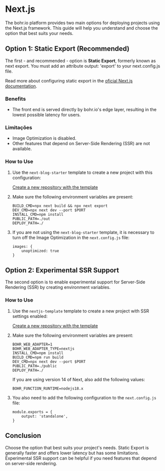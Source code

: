 # Next.js

The bohr.io platform provides two main options for deploying projects using the Next.js framework. This guide will help you understand and choose the option that best suits your needs.

## Option 1: Static Export (Recommended)

The first - and recommended - option is **Static Export**, formerly known as next export. You must add an attribute output: 'export' to your next.config.js file.


Read more about configuring static export in the [oficial Next.js documentation](https://nextjs.org/docs/pages/building-your-application/deploying/static-exports).

### Benefits

- The front end is served directly by bohr.io's edge layer, resulting in the lowest possible latency for users.

### Limitações

- Image Optimization is disabled.
- Other features that depend on Server-Side Rendering (SSR) are not available.

### How to Use

1. Use the `next-blog-starter` template to create a new project with this configuration:

    [Create a new repository with the template](https://bohr.io/createRepository?sampleUrl=https://github.com/bohr-io/next-blog-starter)

2. Make sure the following environment variables are present:

    ```
    BUILD_CMD=npx next build && npx next export
    DEV_CMD=npx next dev --port $PORT
    INSTALL_CMD=npm install
    PUBLIC_PATH=./out
    DEPLOY_PATH=./
    ```

3. If you are not using the `next-blog-starter` template, it is necessary to turn off the Image Optimization in the `next.config.js` file:
    ```
    images: {
        unoptimized: true
    }
    ```
## Option 2: Experimental SSR Support

The second option is to enable experimental support for Server-Side Rendering (SSR) by creating environment variables.

### How to Use

1. Use the `nextjs-template` template to create a new project with SSR settings enabled:

    [Create a new repository with the template](https://bohr.io/createRepository?sampleUrl=https://github.com/bohr-io/nextjs-template)

2. Make sure the following environment variables are present:

    ```
    BOHR_WEB_ADAPTER=1
    BOHR_WEB_ADAPTER_TYPE=nextjs
    INSTALL_CMD=npm install
    BUILD_CMD=npm run build
    DEV_CMD=npx next dev --port $PORT
    PUBLIC_PATH=./public
    DEPLOY_PATH=./
    ```

    If you are using version 14 of Next, also add the following values:

    ```
    BOHR_FUNCTION_RUNTIME=nodejs18.x
    ```

3. You also need to add the following configuration to the `next.config.js` file:

    ```
    module.exports = {
        output: 'standalone',
    }
    ```
## Conclusion 

Choose the option that best suits your project's needs. Static Export is generally faster and offers lower latency but has some limitations. Experimental SSR support can be helpful if you need features that depend on server-side rendering.

